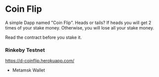 # Coin Flip

A simple Dapp named "Coin Flip".
Heads or tails?
If heads you will get 2 times of your stake money.
Otherwise, you will lose all your stake money.

Read the contract before you stake it.

### Rinkeby Testnet
https://d-coinflip.herokuapp.com/
 - Metamsk Wallet
